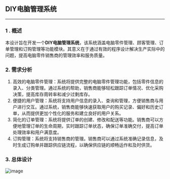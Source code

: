 ## DIY电脑管理系统
--- 
### 1 . 概述
本设计旨在开发一个**DIY电脑管理系统**，该系统涵盖电脑零件管理、顾客管理、订单管理和订购管理等功能模块。其意义在于通过有效的程序设计解决生产实际中的问题，提高电脑零件销售商的管理效率和服务质量。
### 2. 需求分析
1.	高效的电脑零件管理：系统将提供完整的电脑零件管理功能，包括零件信息的录入、分类管理。通过系统的帮助，销售商能够轻松跟踪订单情况、优化采购决策，提高库存周转率和减少过剩库存。
2.	便捷的用户管理：系统将支持用户信息的录入、查询和管理，方便销售商与用户进行交互。通过系统，销售商能够快速获取用户的购买记录、偏好和历史订单，从而提供更加个性化的服务和建立良好的用户关系。
3.	简化的订单管理：系统将提供订单的创建、修改和配送等功能。销售商可以方便地管理订单的生命周期，实时跟踪订单状态，确保订单准确交付，提高订单处理效率和用户满意度。
4.	订购管理：系统将支持销售商的管理。销售商可以通过系统准确记录信息，及时生成订购单并跟踪供应链流程，以确保供应链的顺畅运作和及时供货。
### 3. 总体设计
![image](https://github.com/youthtony/diy_computer/assets/97077412/28d4d3ec-b9f5-4faa-905f-1c6f2bc3fb9d)

